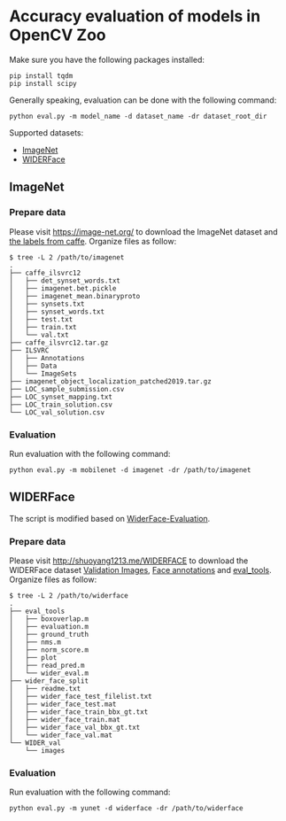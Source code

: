 # Accuracy evaluation of models in OpenCV Zoo

Make sure you have the following packages installed:

```shell
pip install tqdm
pip install scipy
```

Generally speaking, evaluation can be done with the following command:

```shell
python eval.py -m model_name -d dataset_name -dr dataset_root_dir
```

Supported datasets:
- [ImageNet](#imagenet)
- [WIDERFace](#widerface)

## ImageNet

### Prepare data

Please visit https://image-net.org/ to download the ImageNet dataset and [the labels from caffe](http://dl.caffe.berkeleyvision.org/caffe_ilsvrc12.tar.gz). Organize files as follow:

```shell
$ tree -L 2 /path/to/imagenet
.
├── caffe_ilsvrc12
│   ├── det_synset_words.txt
│   ├── imagenet.bet.pickle
│   ├── imagenet_mean.binaryproto
│   ├── synsets.txt
│   ├── synset_words.txt
│   ├── test.txt
│   ├── train.txt
│   └── val.txt
├── caffe_ilsvrc12.tar.gz
├── ILSVRC
│   ├── Annotations
│   ├── Data
│   └── ImageSets
├── imagenet_object_localization_patched2019.tar.gz
├── LOC_sample_submission.csv
├── LOC_synset_mapping.txt
├── LOC_train_solution.csv
└── LOC_val_solution.csv
```

### Evaluation

Run evaluation with the following command:

```shell
python eval.py -m mobilenet -d imagenet -dr /path/to/imagenet
```

## WIDERFace

The script is modified based on [WiderFace-Evaluation](https://github.com/wondervictor/WiderFace-Evaluation).

### Prepare data

Please visit http://shuoyang1213.me/WIDERFACE to download the WIDERFace dataset [Validation Images](https://huggingface.co/datasets/wider_face/resolve/main/data/WIDER_val.zip), [Face annotations](http://shuoyang1213.me/WIDERFACE/support/bbx_annotation/wider_face_split.zip) and [eval_tools](http://shuoyang1213.me/WIDERFACE/support/eval_script/eval_tools.zip). Organize files as follow:

```shell
$ tree -L 2 /path/to/widerface
.
├── eval_tools
│   ├── boxoverlap.m
│   ├── evaluation.m
│   ├── ground_truth
│   ├── nms.m
│   ├── norm_score.m
│   ├── plot
│   ├── read_pred.m
│   └── wider_eval.m
├── wider_face_split
│   ├── readme.txt
│   ├── wider_face_test_filelist.txt
│   ├── wider_face_test.mat
│   ├── wider_face_train_bbx_gt.txt
│   ├── wider_face_train.mat
│   ├── wider_face_val_bbx_gt.txt
│   └── wider_face_val.mat
└── WIDER_val
    └── images
```

### Evaluation

Run evaluation with the following command:

```shell
python eval.py -m yunet -d widerface -dr /path/to/widerface
```
